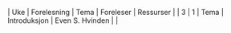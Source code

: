| Uke | Forelesning | Tema | Foreleser | Ressurser | 
| 3 | 1 | Tema | Introduksjon |  Even S. Hvinden |  | 
